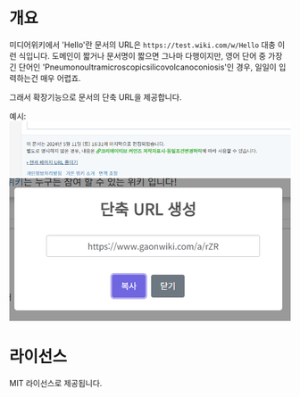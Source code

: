 # 개요
미디어위키에서 'Hello'란 문서의 URL은 `https://test.wiki.com/w/Hello` 대충 이런 식입니다. 도메인이 짧거나 문서명이 짧으면 그나마 다행이지만, 영어 단어 중 가장 긴 단어인 'Pneumonoultramicroscopicsilicovolcanoconiosis'인 경우, 일일이 입력하는건 매우 어렵죠.

그래서 확장기능으로 문서의 단축 URL을 제공합니다.

예시:
![alt text](README/example.png)<br>
![alt text](README/example_modal.png)

# 라이선스
MIT 라이선스로 제공됩니다.